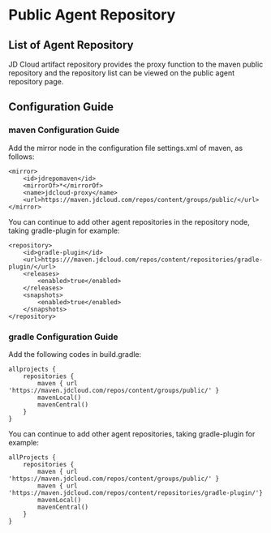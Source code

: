 # Public Agent Repository

## List of Agent Repository

JD Cloud artifact repository provides the proxy function to the maven public repository and the repository list can be viewed on the public agent repository page.


## Configuration Guide

### maven Configuration Guide

Add the mirror node in the configuration file settings.xml of maven, as follows:

```
<mirror>
    <id>jdrepomaven</id>
    <mirrorOf>*</mirrorOf>
    <name>jdcloud-proxy</name>
    <url>https://maven.jdcloud.com/repos/content/groups/public/</url>
</mirror>

```
You can continue to add other agent repositories in the repository node, taking gradle-plugin for example:

```
<repository>
    <id>gradle-plugin</id>
    <url>https:///maven.jdcloud.com/repos/content/repositories/gradle-plugin/</url>
    <releases>
        <enabled>true</enabled>
    </releases>
    <snapshots>
        <enabled>true</enabled>
    </snapshots>
</repository>

```

### gradle Configuration Guide
Add the following codes in build.gradle:

```
allprojects {
    repositories {
        maven { url 'https://maven.jdcloud.com/repos/content/groups/public/' }
        mavenLocal()
        mavenCentral()
    }
}
```

You can continue to add other agent repositories, taking gradle-plugin for example:
```
allProjects {
    repositories {
        maven { url 'https://maven.jdcloud.com/repos/content/groups/public/' }
        maven { url 'https://maven.jdcloud.com/repos/content/repositories/gradle-plugin/'}
        mavenLocal()
        mavenCentral()
    }
}
```


